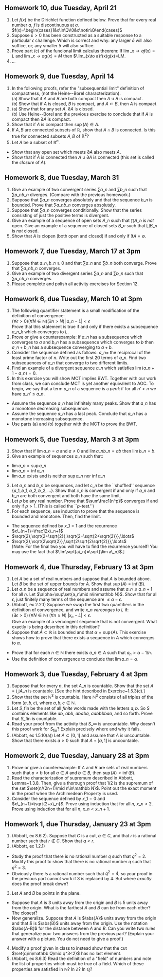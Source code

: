 ## Homework 10, due Tuesday, April 21

1. Let $f(x)$ be the Dirichlet function defined below. Prove that for every real number $a$, $f$ is discontinuous at $a$.  
  $f(x)=\begin{cases}1&x\in\Q\\0&x\notin\Q\end{cases}$
2. Suppose $\delta>0$ has been constructed as a suitable response to a particular $\epsilon$ challenge. Which is correct and why: any larger $\delta$ will also suffice, or; any smaller $\delta$ will also suffice.
3. Prove part (c) of the funcional limit calculus theorem: If $\lim\_{x\to a}f(x)=L$ and $\lim\_{x\to a}g(x)=M$ then $\lim\_{x\to a}f(x)g(x)=LM.
4. ...

## Homework 9, due Tuesday, April 14

1. In the following proofs, refer the "subsequential limit" definition of compactness, (not the Heine--Borel characterization).  
  (a) Show that if $A$ and $B$ are both compact then $A\cup B$ is compact.  
  (b) Show that if $A$ is closed, $B$ is compact, and $A\subset B$, then $A$ is compact.  
2. (a) Show that for any set $A$, $\partial A$ is closed.  
  (b) Use Heine--Borel and the previous exercise to conclude that if $A$ is compact then $\partial A$ is compact.
3. Show that if $A$ is compact then $\sup(A)\in A$.  
4. If $A,B$ are connected subsets of $\mathbb R$, show that $A\cap B$ is connected. Is this true for connected subsets $A,B$ of $\mathbb R^2$?
5. Let $A$ be a subset of $\mathbb R^n$.  
  * Show that any open set which meets $\partial A$ also meets $A$.
  * Show that if $A$ is connected then $A\cup\partial A$ is connected (this set is called the *closure* of $A$).

## Homework 8, due Tuesday, March 31

1. Give an example of two convergent series $\sum a\_n$ and $\sum b\_n$ such that $\sum a\_nb\_n$ diverges. (Compare with the previous homework.)
2. Suppose that $\sum a\_n$ converges absolutely and that the sequence $b\_n$ is bounded. Prove that $\sum a\_nb\_n$ converges absolutely.
3. Suppose that $\sum a\_n$ converges conditionally. Show that the series consisting of just the positive terms is divergent.
4. Give an example of a sequence of open sets $A\_n$ such that $\bigcap A\_n$ is *not* open. Give an example of a sequence of closed sets $B\_n$ such that $\bigcup B\_n$ is *not* closed.
5. Show that $A$ is clopen (both open and closed) if and only if $\partial A=\emptyset$.

## Homework 7, due Tuesday, March 17 at 3pm

1. Suppose that $a\_n,b\_n\geq0$ and that $\sum a\_n$ and $\sum b\_n$ both converge. Prove that $\sum a\_nb\_n$ converges.
2. Give an example of two divergent series $\sum a\_n$ and $\sum b\_n$ such that $\sum a\_nb\_n$ converges.
3. Please complete and polish all activity exercises for Section 12.

## Homework 6, due Tuesday, March 10 at 3pm

1. The following quantifier statement is a small modification of the definition of convergence:  
   $(\forall\epsilon>0)(\forall N\in\mathbb N)(\exists n>N)\,|a\_n-L|<\epsilon$  
   Prove that this statement is true if and only if there exists a subsequence $a\_{n\_k}$ which converges to $L$.
2. Prove or give a counterexample: If $a\_n$ has a subsequence which converges to $a$ and $b\_n$ has a subsequence which converges to $b$ then $a\_n+b\_n$ has a subsequence converging to $a+b$.
3. Consider the sequence defined as follows: $a\_n=$ the reciprocal of the least prime factor of $n$. Write out the first 20 terms of $a\_n$. Find two subsequences of $a\_n$ that converge to two different limits.
4. Find an example of a divergent sequence $a\_n$ which satisfies $\lim(a\_{n+1}-a\_n)=0$.
5. In this exercise you will show MCT implies BWT. Together with our work from class, we can conclude MCT is yet another equivalent to AOC. To begin, we say that a term $a\_n$ of a sequence is a *peak* if for all $n'>n$ we have $a\_n'\leq a\_n$.
  * Assume the sequence $a\_n$ has infinitely many peaks. Show that $a\_n$ has a monotone decreasing subsequence.
  * Assume the sequence $a\_n$ has a last peak. Conclude that $a\_n$ has a monotone increasing subsequence.
  * Use parts (a) and (b) together with the MCT to prove the BWT.

## Homework 5, due Tuesday, March 3 at 3pm

1. Show that if $\lim a\_n=a$ and $a\neq0$ and $\lim a\_nb\_n=ab$ then $\lim b\_n=b$.
2. Give an example of sequences $a\_n$ such that:
  * $\lim a\_n=\sup a\_n$
  * $\lim a\_n=\inf a\_n$
  * $\lim a\_n$ exists and is neither $\sup a\_n$ nor $\inf a\_n$
3. Let $a\_n$ and $b\_n$ be sequences, and let $c\_n$ be the ``shuffled'' sequence $\{a\_1,b\_1,a\_2,b\_2,\ldots\}$. Show that $c\_n$ is convergent if and only if $a\_n$ and $b\_n$ are both convergent and both have the same limit.
4. Let $p$ be any real number. Prove that $\sum\frac1{n^p}$ converges if and only if $p>1$. (This is called the ``$p$-test.'')
5. For each sequence, use induction to prove that the sequence is bounded and monotone. Then, find the limit.
  * The sequence defined by $x\_1=1$ and the recurrence $x\_{n+1}=\frac12x\_n+1$
  * $\sqrt{2},\sqrt{2+\sqrt{2}},\sqrt{2+\sqrt{2+\sqrt{2}}},\ldots$
  * $\sqrt{2},\sqrt{2\sqrt{2}},\sqrt{2\sqrt{2\sqrt{2}}},\ldots$  
  [Note: For the final two you will have to find the recurrence yourself! You may use the fact that $\lim\sqrt{a\_n}=\sqrt{\lim a\_n}$.]

## Homework 4, due Thursday, February 13 at 3pm

1. Let $A$ be a set of real numbers and suppose that $A$ is bounded above. Let $B$ be the set of upper bounds for $A$. Show that $\sup(A)=\inf(B)$.
2. Let $a\_n$ be a sequence of real numbers and assume that $a\_n\leq a\_{n+1}$ for all $n$. Let $\alpha=\sup\set{a_n\mid n\in\mathbb N}$. Show that for all $\epsilon$, just finitely many terms of the sequence are $\leq\alpha-\epsilon$.
3. (Abbott, ex 2.2.1) Suppose we swap the first two quantifiers in the definition of convergence, and write $x\_n$ *verconges* to $L$ if:  
   $(\exists\epsilon>0)\;(\forall N\in\mathbb N)\;(\forall n\geq N)\;|x_n-L|<\epsilon$.  
   Give an example of a vercongent sequence that is not convergent. What exactly is being described in this definition?
4. Suppose that $A\subset\mathbb R$ is bounded and that $\alpha=\sup(A)$.  This exercise shows how to prove that there exists a sequence in $A$ which converges to $\alpha$.
  * Prove that for each $n\in\mathbb N$ there exists $a\_n\in A$ such that $a_n>\alpha-1/n$.
  * Use the definition of convergence to conclude that $\lim a\_n=\alpha$.

## Homework 3, due Tuesday, February 4 at 3pm

1. Suppose that for every $n$, the set $A\_n$ is countable. Show that the set $A=\bigcup A\_n$ is countable. [See the hint described in Exercise~1.5.3(c).]
2. Show that the set $\mathbb N^3$ is countable. Here $\mathbb N^3$ consists of all triples of the form $(a,b,c)$, where $a,b,c\in\mathbb N$.
3. Let $S\_\text{fin}$ be the set of all *finite* words made with the letters $a,b$. So $S$ contains elements like $ab$, $abb$, $ababa$, $aabbbbaa$, and so forth. Prove that $S\_\text{fin}$ is countable.
4. Read your proof from the activity that $S\_{\infty}$ is uncountable. Why doesn't this proof work for $S_\text{fin}$? Explain precisely where and why it fails.
5. (Abbott, ex 1.5.10(a)) Let $A\subset[0,1]$ and assume that $A$ is uncountable. Show that there exists $a>0$ such that $A\cap[a,1]$ is uncountable.

## Homework 2, due Tuesday, January 28 at 3pm

1. Prove or give a counterexample: If $A$ and $B$ are sets of real numbers such that $a\lt b$ for all $a\in A$ and $b\in B$, then $\sup(A)\lt\inf(B)$.
2. Read the characterization of supremum described in Abbott, Lemma~1.3.8. Then, give a thorough proof that $1/2$ is the supremum of the set $\set{n/(2n+1)\mid n\in\mathbb N}$. Point out the exact moment in the proof when the Archimedean Property is used.
3. Consider the sequence defined by $x\_1=0$ and $x\_{n+1}=\sqrt{2+x\_n}$. Prove using induction that for all $n$, $x\_n\lt 2$. Prove using induction that for all $n$, $x\_n\lt x\_{n+1}$.

## Homework 1, due Thursday, January 23 at 3pm

1. (Abbott, ex 8.6.2). Suppose that $C$ is a cut, $q\in C$, and that $r$ is a rational number such that $r\notin C$. Show that $q\lt r$.
2. (Abbott, ex 1.2.1)
  * Study the proof that there is no rational number $q$ such that $q^2=2$. Modify this proof to show that there is no rational number $q$ such that $q^2=3$.
  * Obviously there *is* a rational number such that $q^2=4$, so your proof in the previous part cannot work if $3$ is replaced by $4$. But where *exactly* does the proof break down?
3. Let $A$ and $B$ be points in the plane.
  * Suppose that $A$ is $3$ units away from the origin and $B$ is $5$ units away from the origin. What is the farthest $A$ and $B$ can be from each other? The closest?
  * Now generalize. Suppose that $A$ is $\abs{A}$ units away from the origin and that $B$ is $\abs{B}$ units away from the origin.  Use the notation $\abs{A-B}$ for the distance between $A$ and $B$. Can you write two rules that generalize your two answers from the previous part? (Explain your answer with a picture. You do not need to give a proof.)
4. Modify a proof given in class to instead show that the cut $\set{q\in\mathbb Q\mid q^3<2}$ has no last element.
5. (Abbott, ex 8.6.3) Read the definition of a "field" of numbers and note the list of properties which must be true of a field. Which of these properties are satisfied in $\mathbb N$? In $\mathbb Z$? In $\mathbb Q$?


<script>
  window.MathJax = {
    tex: {
      inlineMath: [['$','$'], ['\\(','\\)']],
      processEscapes: true,
      macros: {
        set: ["{\\left\\{ #1 \\right\\}}", 1],
        abs: ["{\\left| #1 \\right|}", 1],
        lt: ["<"]
      }
    }
  };
</script>
<script id="MathJax-script" async src="https://cdn.jsdelivr.net/npm/mathjax@3/es5/tex-chtml.js"></script>
